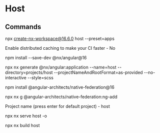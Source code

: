 # Host

## Commands

npx create-nx-workspace@16.6.0 host --preset=apps

Enable distributed caching to make your CI faster - No

npm install --save-dev @nx/angular@16

npx nx generate @nx/angular:application --name=host --directory=projects/host --projectNameAndRootFormat=as-provided --no-interactive --style=scss

npm install @angular-architects/native-federation@16

npx nx g @angular-architects/native-federation:ng-add

Project name (press enter for default project) - host

npx nx serve host -o

npx nx build host
